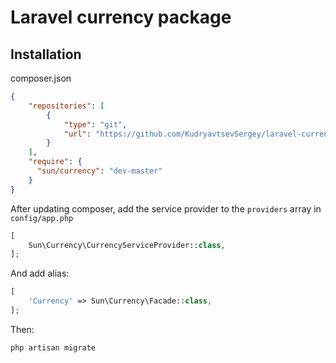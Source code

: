 # Laravel currency package

## Installation

composer.json

```json
{
    "repositories": [
        {
            "type": "git",
            "url": "https://github.com/KudryavtsevSergey/laravel-currency.git"
        }
    ],
    "require": {
      "sun/currency": "dev-master"
    }
}
```

After updating composer, add the service provider to the ```providers``` array in ```config/app.php```

```php
[
    Sun\Currency\CurrencyServiceProvider::class,
];
```

And add alias:
```php
[
    'Currency' => Sun\Currency\Facade::class,
];
```

Then:

```shell script
php artisan migrate
```
